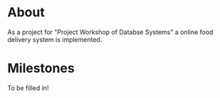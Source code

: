 # About
As a project for "Project Workshop of Databse Systems" a online food delivery system is implemented.

# Milestones
To be filled in!
